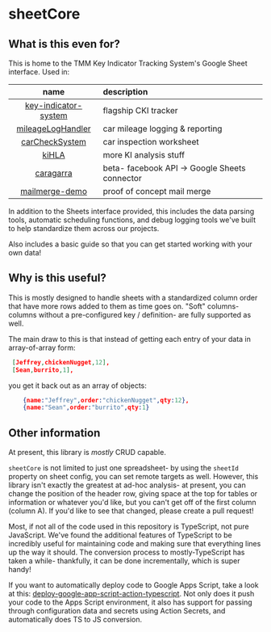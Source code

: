 # sheetCore



## What is this even for?

 This is home to the TMM Key Indicator Tracking System's Google Sheet interface.  Used in:

| name | description |
| :---: | :--- |
| [key-indicator-system](https://github.com/texas-mcallen-mission/key-indicator-system) | flagship CKI tracker |
| [mileageLogHandler](https://github.com/texas-mcallen-mission/mileageLogHandler) | car mileage logging & reporting |
| [carCheckSystem](https://github.com/texas-mcallen-mission/carCheckSystem) | car inspection worksheet  |
| [kiHLA](https://github.com/texas-mcallen-mission/kiHLA) | more KI analysis stuff |
| [caragarra](https://github.com/texas-mcallen-mission/caragarra) | beta- facebook API -> Google Sheets connector |
| [mailmerge-demo](https://github.com/texas-mcallen-mission/mailMerge-demo) | proof of concept mail merge |

In addition to the Sheets interface provided, this includes the data parsing tools, automatic scheduling functions, and debug logging tools we've built to help standardize them across our projects.

Also includes a basic guide so that you can get started working with your own data!

## Why is this useful?

This is mostly designed to handle sheets with a standardized column order  that have more rows added to them as time goes on.  "Soft" columns- columns without a pre-configured key / definition- are fully supported as well.

The main draw to this is that instead of getting each entry of your data in array-of-array form:

```json
 [Jeffrey,chickenNugget,12],
 [Sean,burrito,1],
```

 you get it back out as an array of objects:

```json
    {name:"Jeffrey",order:"chickenNugget",qty:12},
    {name:"Sean",order:"burrito",qty:1}
```

## Other information

At present, this library is *mostly* CRUD capable.

``sheetCore`` is not limited to just one spreadsheet- by using the ``sheetId`` property on sheet config, you can set remote targets as well.  However, this library isn't exactly the greatest at ad-hoc analysis- at present, you can change the position of the header row, giving space at the top for tables or information or whatever you'd like, but you can't get off of the first column (column A).  If you'd like to see that changed, please create a pull request!

Most, if not all of the code used in this repository is TypeScript, not pure JavaScript.  We've found the additional features of TypeScript to be incredibly useful for maintaining code and making sure that everything lines up the way it should.  The conversion process to mostly-TypeScript has taken a while- thankfully, it can be done incrementally, which is super handy!


If you want to automatically deploy code to Google Apps Script, take a look at this: [deploy-google-app-script-action-typescript](https://github.com/texas-mcallen-mission/deploy-google-app-script-action-typescript).  Not only does it push your code to the Apps Script environment, it also has support for passing through configuration data and secrets using Action Secrets, and automatically does TS to JS conversion.

